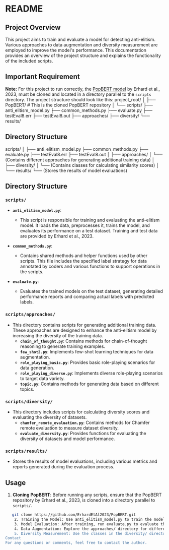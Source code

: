 # README
## Project Overview
This project aims to train and evaluate a model for detecting anti-elitism. Various approaches to data augmentation and diversity measurement are employed to improve the model's performance. This documentation provides an overview of the project structure and explains the functionality of the included scripts.
## Important Requirement
**Note:** For this project to run correctly, the [PopBERT model](https://github.com/ErhardEtAl2023/PopBERT) by Erhard et al., 2023, must be cloned and located in a directory parallel to the `scripts` directory. The project structure should look like this:
project_root/ │ ├── PopBERT/ # This is the cloned PopBERT repository │ └── scripts/ ├── anti_elitism_model.py ├── common_methods.py ├── evaluate.py ├── testEval8.err ├── testEval8.out ├── approaches/ ├── diversity/ └── results/


## Directory Structure
scripts/ │ ├── anti_elitism_model.py ├── common_methods.py ├── evaluate.py ├── testEval8.err ├── testEval8.out │ ├── approaches/ │ └── (Contains different approaches for generating additional training data) │ ├── diversity/ │ └── (Contains classes for calculating similarity scores) │ └── results/ └── (Stores the results of model evaluations)

## Directory Structure

### `scripts/`
- **`anti_elitism_model.py`**: 
  - This script is responsible for training and evaluating the anti-elitism model. It loads the data, preprocesses it, trains the model, and evaluates its performance on a test dataset. Training and test data are provided by Erhard et al., 2023.
  
- **`common_methods.py`**: 
  - Contains shared methods and helper functions used by other scripts. This file includes the specified label strategy for data annotated by coders and various functions to support operations in the scripts.
  
- **`evaluate.py`**: 
  - Evaluates the trained models on the test dataset, generating detailed performance reports and comparing actual labels with predicted labels.
  

### `scripts/approaches/`
- This directory contains scripts for generating additional training data. These approaches are designed to enhance the anti-elitism model by increasing the diversity of the training data.
  - **`chain_of_thought.py`**: Contains methods for chain-of-thought reasoning to generate training examples.
  - **`few_shot2.py`**: Implements few-shot learning techniques for data augmentation.
  - **`role_playing_basic.py`**: Provides basic role-playing scenarios for data generation.
  - **`role_playing_diverse.py`**: Implements diverse role-playing scenarios to target data variety.
  - **`topic.py`**: Contains methods for generating data based on different topics.

### `scripts/diversity/`
- This directory includes scripts for calculating diversity scores and evaluating the diversity of datasets.
  - **`chamfer_remote_evaluation.py`**: Contains methods for Chamfer remote evaluation to measure dataset diversity.
  - **`evaluate_diversity.py`**: Provides functions for evaluating the diversity of datasets and model performance.

### `scripts/results/`
- Stores the results of model evaluations, including various metrics and reports generated during the evaluation process.

## Usage
1. **Cloning PopBERT**: Before running any scripts, ensure that the PopBERT repository by Erhard et al., 2023, is cloned into a directory parallel to `scripts/`.
```bash
   git clone https://github.com/ErhardEtAl2023/PopBERT.git
	2. Training the Model: Use anti_elitism_model.py to train the model on the provided dataset. You can adjust parameters such as the number of epochs, batch size, etc., within the script.
	3. Model Evaluation: After training, run evaluate.py to evaluate the model on a separate test dataset. The results will be stored in the results/ directory.
	4. Data Augmentation: Explore the approaches/ directory for different methods to generate additional training data. These methods can help improve the model's performance.
	5. Diversity Measurement: Use the classes in the diversity/ directory to analyze the diversity of your datasets and take appropriate measures to enhance model performance.
Contact
For any questions or comments, feel free to contact the author.
